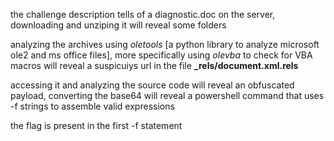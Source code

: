 the challenge description tells of a diagnostic.doc on the server, downloading and unziping it will reveal some folders

analyzing the archives using *oletools* [a python library to analyze microsoft ole2 and ms office files], more specifically using *olevba* to check for VBA macros will reveal a suspicuiys url in the file **_rels/document.xml.rels** 

accessing it and analyzing the source code will reveal an obfuscated payload, converting the base64 will reveal a powershell command that uses -f strings to assemble valid expressions

the flag is present in the first -f statement
